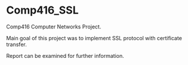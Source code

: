 # Comp416_SSL

Comp416 Computer Networks Project.

Main goal of this project was to implement SSL protocol with certificate transfer.

Report can be examined for further information.
